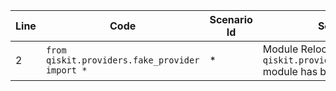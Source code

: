 | Line | Code | Scenario Id | Scenario | Artifact | Refactoring |
| ----- | ----- | ----- | ----- | ----- | ----- |
| 2 | `from qiskit.providers.fake_provider import *` | * | Module Relocation -> The `qiskit.providers.fake_provider` module has been moved. | `qiskit.providers.fake_provider` | `from qiskit_ibm_runtime.fake_provider import *` |